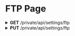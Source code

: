 <h1>FTP Page</h1>

<details close="close">
<summary><b>GET</b> /private/api/settings/ftp</summary>

 ---

 |      Header      |                 Data Type               |
 | ---------------- | --------------------------------------- |
 |   Authorization  | `String` eg. `jwt_token_from_login_api` |
 
 Body
 ```json
 ```

 Response 200 
 ```json
 {
   "active": true,
   "try_attempt": 3,
   "attempt_interval": 300,
   "status": "Is Working now, OK??",
   "error": "If I error, I tell you, OK??"
 }
 ```

 |     Error    |             Body           |
 | ------------ | -------------------------- |
 |     401      | Token invalid              |
 |     410      | Token expired or incorrect |

 ---
</details>

<details close="close">
<summary><b>PUT</b> /private/api/settings/ftp</summary>

 ---

 |      Header      |                 Data Type               |
 | ---------------- | --------------------------------------- |
 |   Authorization  | `String` eg. `jwt_token_from_login_api` |

 Body
 ```json
 {
   "active": true,
   "try_attempt": 3,
   "attempt_interval": 300,
   "status": null,
   "error": null
 }
 ```

 Response 200
 ```json
 ```

 |     Error    |             Body           |
 | ------------ | -------------------------- |
 |     401      | Token invalid              |
 |     410      | Token expired or incorrect |
 |     500      | actual_error_goes_here     |

 - Note: `try_attempt` is unsigned integer 8 bit and is retry counter; `attempt_interval` is unsigned integer 64bit and is time as seconds
 
 ---



</details>
